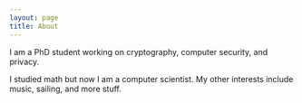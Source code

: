 ```yaml
---
layout: page
title: About
---
```


I am a PhD student working on cryptography, computer security, and privacy.

I studied math but now I am a computer scientist.
My other interests include music, sailing, and more stuff.
